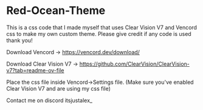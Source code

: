 # Red-Ocean-Theme
This is a css code that I made myself that uses Clear Vision V7 and Vencord css to make my own custom theme. Please give credit if any code is used thank you!

Download Vencord -> https://vencord.dev/download/

Download Clear Vision V7 -> https://github.com/ClearVision/ClearVision-v7?tab=readme-ov-file

Place the css file inside Vencord->Settings file.
(Make sure you've enabled Clear Vision V7 and are using my css file)

Contact me on discord itsjustalex_
